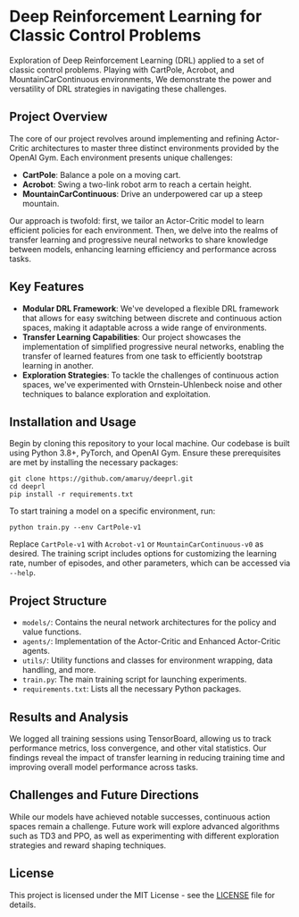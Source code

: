 # Deep Reinforcement Learning for Classic Control Problems

Exploration of Deep Reinforcement Learning (DRL) applied to a set of classic control problems. Playing with CartPole, Acrobot, and MountainCarContinuous environments, We demonstrate the power and versatility of DRL strategies in navigating these challenges.

## Project Overview

The core of our project revolves around implementing and refining Actor-Critic architectures to master three distinct environments provided by the OpenAI Gym. Each environment presents unique challenges:

- **CartPole**: Balance a pole on a moving cart.
- **Acrobot**: Swing a two-link robot arm to reach a certain height.
- **MountainCarContinuous**: Drive an underpowered car up a steep mountain.

Our approach is twofold: first, we tailor an Actor-Critic model to learn efficient policies for each environment. Then, we delve into the realms of transfer learning and progressive neural networks to share knowledge between models, enhancing learning efficiency and performance across tasks.

## Key Features

- **Modular DRL Framework**: We've developed a flexible DRL framework that allows for easy switching between discrete and continuous action spaces, making it adaptable across a wide range of environments.
- **Transfer Learning Capabilities**: Our project showcases the implementation of simplified progressive neural networks, enabling the transfer of learned features from one task to efficiently bootstrap learning in another.
- **Exploration Strategies**: To tackle the challenges of continuous action spaces, we've experimented with Ornstein-Uhlenbeck noise and other techniques to balance exploration and exploitation.

## Installation and Usage

Begin by cloning this repository to your local machine. Our codebase is built using Python 3.8+, PyTorch, and OpenAI Gym. Ensure these prerequisites are met by installing the necessary packages:

```
git clone https://github.com/amaruy/deeprl.git
cd deeprl
pip install -r requirements.txt
```

To start training a model on a specific environment, run:

```
python train.py --env CartPole-v1
```

Replace `CartPole-v1` with `Acrobot-v1` or `MountainCarContinuous-v0` as desired. The training script includes options for customizing the learning rate, number of episodes, and other parameters, which can be accessed via `--help`.

## Project Structure

- `models/`: Contains the neural network architectures for the policy and value functions.
- `agents/`: Implementation of the Actor-Critic and Enhanced Actor-Critic agents.
- `utils/`: Utility functions and classes for environment wrapping, data handling, and more.
- `train.py`: The main training script for launching experiments.
- `requirements.txt`: Lists all the necessary Python packages.

## Results and Analysis

We logged all training sessions using TensorBoard, allowing us to track performance metrics, loss convergence, and other vital statistics. Our findings reveal the impact of transfer learning in reducing training time and improving overall model performance across tasks.

## Challenges and Future Directions

While our models have achieved notable successes, continuous action spaces remain a challenge. Future work will explore advanced algorithms such as TD3 and PPO, as well as experimenting with different exploration strategies and reward shaping techniques.

## License

This project is licensed under the MIT License - see the [LICENSE](LICENSE) file for details.
